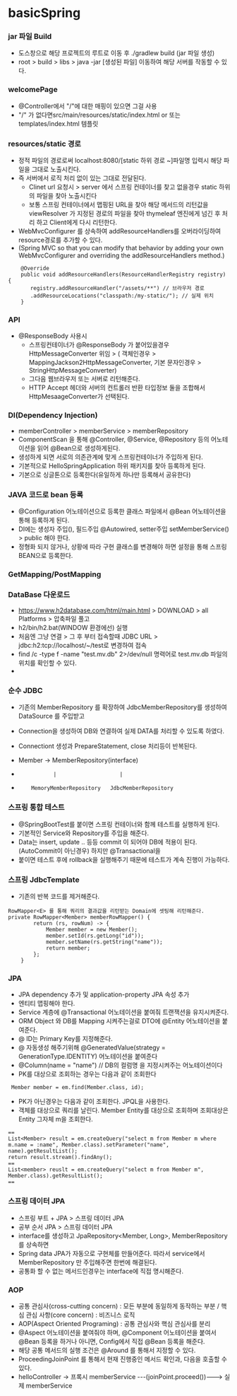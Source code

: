 # basicSpring


### jar 파일 Build
 - 도스창으로 해당 프로젝트의 루트로 이동 후 ./gradlew build (jar 파일 생성)
 - root > build > libs > java -jar [생성된 파일] 이동하여 해당 서버를 작동할 수 있다.

### welcomePage 
- @Controller에서 "/"에 대한 매핑이 있으면 그걸 사용
- "/" 가 없다면src/main/resources/static/index.html or 또는 templates/index.html 템플릿


### resources/static 경로
- 정적 파일의 경로로써 localhost:8080/[static 하위 경로 ~]파일명 입력시 해당 파일을 그대로 노출시킨다.
- 즉 서버에서 로직 처리 없이 있는 그대로 전달된다.
  - Clinet url 요청시 > server 에서 스프링 컨테이너를 찾고 없을경우 static 하위의 파일을 찾아 노출시킨다
  - 보통 스프링 컨테이너에서 맵핑된 URL을 찾아 해당 메서드의 리턴값을 viewResolver 가 지정된 경로의 파일을 찾아 thymeleaf 엔진에게 넘긴 후 처리 하고 Client에게 다시 리턴한다.
- WebMvcConfigurer 를 상속하여 addResourceHandlers를 오버라이딩하여 resource경로를 추가할 수 있다.
- (Spring MVC so that you can modify that behavior by adding your own WebMvcConfigurer and overriding the addResourceHandlers method.)

```
    @Override
    public void addResourceHandlers(ResourceHandlerRegistry registry) {
       registry.addResourceHandler("/assets/**") // 브라우저 경로
       .addResourceLocations("classpath:/my-static/"); // 실제 위치
    } 
```
### API
- @ResponseBody 사용시 
  - 스프링컨테이너가 @ResponseBody 가 붙어있을경우 HttpMessageConverter 위임  > ( 객체인경우 > MappingJackson2HttpMessageConverter, 기본 문자인경우 > StringHttpMessageConverter)
  - 그다음 웹브라우저 또는 서버로 리턴해준다.
  - HTTP Accept 헤더와 서버의 컨트롤러 반환 타입정보 둘을 조합해서 HttpMesaageConverter가 선택된다.


### DI(Dependency Injection)
- memberController > memberService > memberRepository 
- ComponentScan 을 통해  @Controller, @Service, @Repository 등의 어노테이션을 읽어 @Bean으로 생성하게된다.
- 생성하게 되면 서로의 의존관계에 맞게 스프링컨테이너가 주입하게 된다.
- 기본적으로 HelloSpringApplication 하위 패키지를 찾아 등록하게 된다.
- 기본으로 싱글톤으로 등록한다(유일하게 하나만 등록해서 공유한다)

### JAVA 코드로 bean 등록
- @Configuration 어노테이션으로 등록한 클래스 파일에서 @Bean 어노테이션을 통해 등록하게 된다.
- DI에는 생성자 주입(), 필드주입 @Autowired, setter주입 setMemberService() > public 해야 한다.
- 정형화 되지 않거나, 상황에 따라 구현 클래스를 변경해야 하면 설정을 통해 스프링 BEAN으로 등록한다.

### GetMapping/PostMapping


### DataBase 다운로드
- https://www.h2database.com/html/main.html > DOWNLOAD > all Platforms > 압축파일 풀고
- h2/bin/h2.bat(WINDOW 환경에선) 실행 
- 처음엔 그냥 연결 > 그 후 부터 접속할때 JDBC URL > jdbc:h2:tcp://localhost/~/test로 변경하여 접속 
- find /c -type f -name "test.mv.db" 2>/dev/null 명력어로 test.mv.db 파일의 위치를 확인할 수 있다.
- 
   
### 순수 JDBC
- 기존의 MemberRepository 를 확장하여 JdbcMemberRepository를 생성하여 DataSource 를 주입받고 
- Connection을 생성하여 DB와 연결하여 실제 DATA를 처리할 수 있도록 하였다.
- Connectiont 생성과 PrepareStatement, close 처리등이 반복된다.

- Member ->     MemberRepository(interface)
-                |                    |
-         MemoryMemberRepository   JdbcMemberRepository     
  


### 스프링 통합 테스트
- @SpringBootTest를 붙이면 스프링 컨테이너와 함께 테스트를 실행하게 된다.
- 기본적인 Service와 Repository를 주입을 해준다.
- Data는 insert, update .. 등등  commit 이 되어야 DB에 적용이 된다. (AutoCommit이 아닌경우) 하지만 @Transactional을
- 붙이면 테스트 후에 rollback을 실행해주기 때문에 테스트가 계속 진행이 가능하다.


### 스프링 JdbcTemplate
- 기존의 반복 코드를 제거해준다.
```
RowMapper<E> 를 통해 쿼리의 결과값을 리턴받는 Domain에 셋팅해 리턴해준다.
private RowMapper<Member> memberRowMapper() {
        return (rs, rowNum) -> {
            Member member = new Member();
            member.setId(rs.getLong("id"));
            member.setName(rs.getString("name"));
            return member;
        };
    }
```

### JPA
- JPA dependency 추가 및 application-property JPA 속성 추가
- 엔티티 맵핑해야 한다.
- Service 계층에 @Transactional 어노테이션을 붙여줘 트랜잭션을 유지시켜준다.
- ORM  Object 와 DB를 Mapping 시켜주는걸로 DTO에 @Entity 어노테이션을 붙여준다.
- @ ID는 Primary Key를 지정해준다.
- @ 자동생성 해주기위해  @GeneratedValue(strategy = GenerationType.IDENTITY) 어노테이션을 붙여준다
- @Column(name = "name") // DB의 컬럼명 을 지정시켜주는 어노테이션이다
- PK를 대상으로 조회하는 경우는 다음과 같이 조회한다
```
 Member member = em.find(Member.class, id);
```
- PK가 아닌경우는 다음과 같이 조회한다. JPQL을 사용한다.
- 객체를 대상으로 쿼리를 날린다. Member Entity를 대상으로 조회하며 조회대상은 Entity 그자체 m을 조회한다.
```
==
List<Member> result = em.createQuery("select m from Member m where m.name = :name", Member.class).setParameter("name", name).getResultList();
return result.stream().findAny();
==
List<member> reuslt = em.createQuery("select m from Member m", Member.class).getResultList();
==
```


### 스프링 데이터 JPA
- 스프링 부트 + JPA > 스프링 데이터 JPA
- 공부 순서 JPA > 스프링 데이터 JPA
- interface를 생성하고 JpaRepository<Member, Long>, MemberRepository 를 상속하면
- Spring data JPA가 자동으로 구현체를 만들어준다. 따라서 service에서 MemberRepository 만 주입해주면 한번에 해결된다.
- 공통화 할 수 없는 메서드인경우는 interface에 직접 명시해준다.


### AOP
- 공통 관심사(cross-cutting concern) : 모든 부분에 동일하게 동작하는 부분 / 핵심 관심 사항(core concern) : 비즈니스 로직
- AOP(Aspect Oriented Programing) : 공통 관심사와 핵심 관심사를 분리
- @Aspect 어노테이션을 붙여줘야 하며, @Component 어노테이션을 붙여서 @Bean 등록을 하거나 아니면, Config에서 직접 @Bean 등록을 해준다.
- 해당 공통 메서드의 실행 조건은 @Around 를 통해서 지정할 수 있다.
- ProceedingJoinPoint 를 통해서 현재 진행중인 메서드 확인과, 다음을 호출할 수 있다. 
- helloController -> 프록시 memberService ---(joinPoint.proceed())---> 실제 memberService


